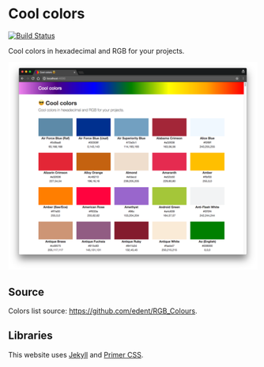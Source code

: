 # Cool colors

[![Build Status](https://img.shields.io/travis/cba85/coolcolors/master.svg?style=flat-square)](https://travis-ci.org/cba85/coolcolors)

Cool colors in hexadecimal and RGB for your projects.

![](assets/screenshot.png)

## Source

Colors list source: https://github.com/edent/RGB_Colours.

## Libraries

This website uses [Jekyll](https://jekyllrb.com/) and [Primer CSS](http://primercss.io/).
